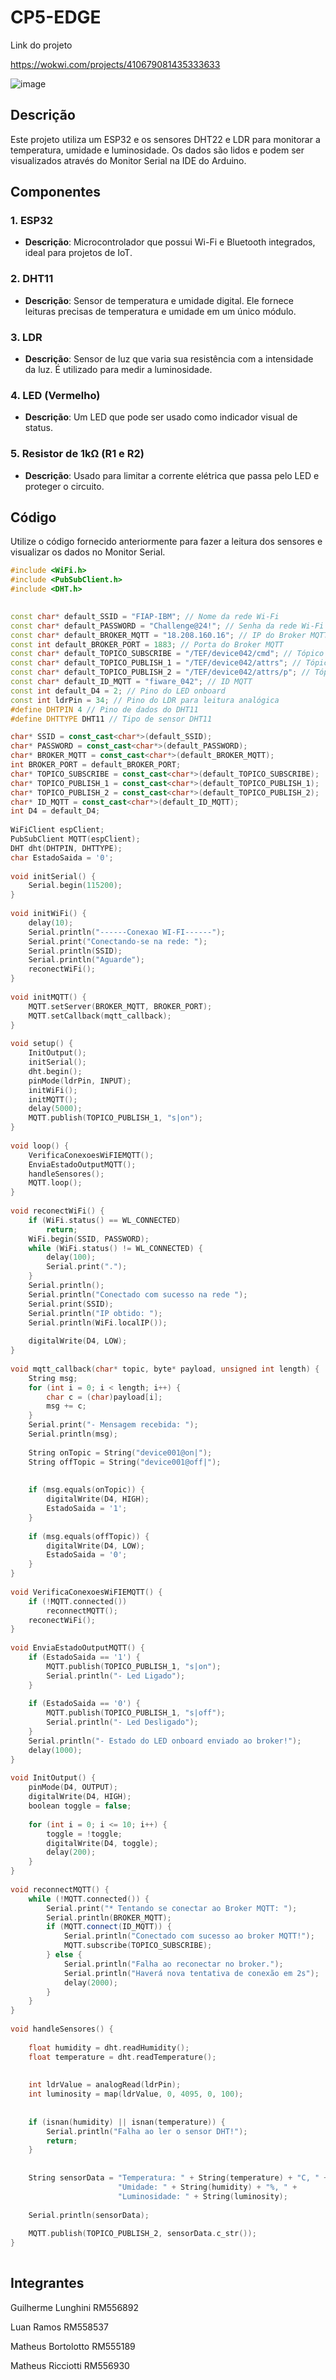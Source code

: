 # CP5-EDGE

Link do projeto

https://wokwi.com/projects/410679081435333633

![image](https://github.com/user-attachments/assets/ad44992a-fe0c-467d-a6d8-0af709d91d0c)


## Descrição

Este projeto utiliza um ESP32 e os sensores DHT22 e LDR para monitorar a temperatura, umidade e luminosidade. Os dados são lidos e podem ser visualizados através do Monitor Serial na IDE do Arduino.

## Componentes

### 1. ESP32
- **Descrição**: Microcontrolador que possui Wi-Fi e Bluetooth integrados, ideal para projetos de IoT.

### 2. DHT11
- **Descrição**: Sensor de temperatura e umidade digital. Ele fornece leituras precisas de temperatura e umidade em um único módulo.

### 3. LDR
- **Descrição**: Sensor de luz que varia sua resistência com a intensidade da luz. É utilizado para medir a luminosidade.

### 4. LED (Vermelho)
- **Descrição**: Um LED que pode ser usado como indicador visual de status.

### 5. Resistor de 1kΩ (R1 e R2)
- **Descrição**: Usado para limitar a corrente elétrica que passa pelo LED e proteger o circuito.

## Código

Utilize o código fornecido anteriormente para fazer a leitura dos sensores e visualizar os dados no Monitor Serial.

```cpp
#include <WiFi.h>
#include <PubSubClient.h>
#include <DHT.h>
 

const char* default_SSID = "FIAP-IBM"; // Nome da rede Wi-Fi
const char* default_PASSWORD = "Challenge@24!"; // Senha da rede Wi-Fi
const char* default_BROKER_MQTT = "18.208.160.16"; // IP do Broker MQTT
const int default_BROKER_PORT = 1883; // Porta do Broker MQTT
const char* default_TOPICO_SUBSCRIBE = "/TEF/device042/cmd"; // Tópico MQTT de escuta
const char* default_TOPICO_PUBLISH_1 = "/TEF/device042/attrs"; // Tópico MQTT de envio de informações para Broker
const char* default_TOPICO_PUBLISH_2 = "/TEF/device042/attrs/p"; // Tópico MQTT de envio de informações para Broker
const char* default_ID_MQTT = "fiware_042"; // ID MQTT
const int default_D4 = 2; // Pino do LED onboard
const int ldrPin = 34; // Pino do LDR para leitura analógica
#define DHTPIN 4 // Pino de dados do DHT11
#define DHTTYPE DHT11 // Tipo de sensor DHT11

char* SSID = const_cast<char*>(default_SSID);
char* PASSWORD = const_cast<char*>(default_PASSWORD);
char* BROKER_MQTT = const_cast<char*>(default_BROKER_MQTT);
int BROKER_PORT = default_BROKER_PORT;
char* TOPICO_SUBSCRIBE = const_cast<char*>(default_TOPICO_SUBSCRIBE);
char* TOPICO_PUBLISH_1 = const_cast<char*>(default_TOPICO_PUBLISH_1);
char* TOPICO_PUBLISH_2 = const_cast<char*>(default_TOPICO_PUBLISH_2);
char* ID_MQTT = const_cast<char*>(default_ID_MQTT);
int D4 = default_D4;
 
WiFiClient espClient;
PubSubClient MQTT(espClient);
DHT dht(DHTPIN, DHTTYPE);  
char EstadoSaida = '0';
 
void initSerial() {
    Serial.begin(115200);
}
 
void initWiFi() {
    delay(10);
    Serial.println("------Conexao WI-FI------");
    Serial.print("Conectando-se na rede: ");
    Serial.println(SSID);
    Serial.println("Aguarde");
    reconectWiFi();
}
 
void initMQTT() {
    MQTT.setServer(BROKER_MQTT, BROKER_PORT);
    MQTT.setCallback(mqtt_callback);
}
 
void setup() {
    InitOutput();
    initSerial();
    dht.begin(); 
    pinMode(ldrPin, INPUT); 
    initWiFi();
    initMQTT();
    delay(5000);
    MQTT.publish(TOPICO_PUBLISH_1, "s|on");
}
 
void loop() {
    VerificaConexoesWiFIEMQTT();
    EnviaEstadoOutputMQTT();
    handleSensores();
    MQTT.loop();
}
 
void reconectWiFi() {
    if (WiFi.status() == WL_CONNECTED)
        return;
    WiFi.begin(SSID, PASSWORD);
    while (WiFi.status() != WL_CONNECTED) {
        delay(100);
        Serial.print(".");
    }
    Serial.println();
    Serial.println("Conectado com sucesso na rede ");
    Serial.print(SSID);
    Serial.println("IP obtido: ");
    Serial.println(WiFi.localIP());
 
    digitalWrite(D4, LOW);
}
 
void mqtt_callback(char* topic, byte* payload, unsigned int length) {
    String msg;
    for (int i = 0; i < length; i++) {
        char c = (char)payload[i];
        msg += c;
    }
    Serial.print("- Mensagem recebida: ");
    Serial.println(msg);
 
    String onTopic = String("device001@on|");
    String offTopic = String("device001@off|");
 
    
    if (msg.equals(onTopic)) {
        digitalWrite(D4, HIGH);
        EstadoSaida = '1';
    }
 
    if (msg.equals(offTopic)) {
        digitalWrite(D4, LOW);
        EstadoSaida = '0';
    }
}
 
void VerificaConexoesWiFIEMQTT() {
    if (!MQTT.connected())
        reconnectMQTT();
    reconectWiFi();
}
 
void EnviaEstadoOutputMQTT() {
    if (EstadoSaida == '1') {
        MQTT.publish(TOPICO_PUBLISH_1, "s|on");
        Serial.println("- Led Ligado");
    }
 
    if (EstadoSaida == '0') {
        MQTT.publish(TOPICO_PUBLISH_1, "s|off");
        Serial.println("- Led Desligado");
    }
    Serial.println("- Estado do LED onboard enviado ao broker!");
    delay(1000);
}
 
void InitOutput() {
    pinMode(D4, OUTPUT);
    digitalWrite(D4, HIGH);
    boolean toggle = false;
 
    for (int i = 0; i <= 10; i++) {
        toggle = !toggle;
        digitalWrite(D4, toggle);
        delay(200);
    }
}
 
void reconnectMQTT() {
    while (!MQTT.connected()) {
        Serial.print("* Tentando se conectar ao Broker MQTT: ");
        Serial.println(BROKER_MQTT);
        if (MQTT.connect(ID_MQTT)) {
            Serial.println("Conectado com sucesso ao broker MQTT!");
            MQTT.subscribe(TOPICO_SUBSCRIBE);
        } else {
            Serial.println("Falha ao reconectar no broker.");
            Serial.println("Haverá nova tentativa de conexão em 2s");
            delay(2000);
        }
    }
}
 
void handleSensores() {
    
    float humidity = dht.readHumidity();
    float temperature = dht.readTemperature();
 
    
    int ldrValue = analogRead(ldrPin);
    int luminosity = map(ldrValue, 0, 4095, 0, 100);
 
    
    if (isnan(humidity) || isnan(temperature)) {
        Serial.println("Falha ao ler o sensor DHT!");
        return;
    }
 
    
    String sensorData = "Temperatura: " + String(temperature) + "C, " +
                        "Umidade: " + String(humidity) + "%, " +
                        "Luminosidade: " + String(luminosity);
 
    Serial.println(sensorData);
 
    MQTT.publish(TOPICO_PUBLISH_2, sensorData.c_str());
}
 
```
## Integrantes

Guilherme Lunghini RM556892

Luan Ramos RM558537

Matheus Bortolotto RM555189

Matheus Ricciotti RM556930



